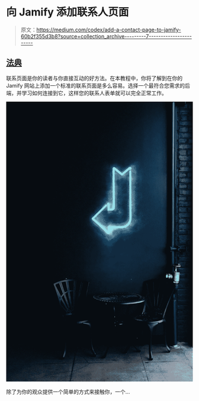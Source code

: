 # 向 Jamify 添加联系人页面

> 原文：<https://medium.com/codex/add-a-contact-page-to-jamify-60b2f355d3b8?source=collection_archive---------7----------------------->

## [法典](http://medium.com/codex)

联系页面是你的读者与你直接互动的好方法。在本教程中，你将了解到在你的 Jamify 网站上添加一个标准的联系页面是多么容易。选择一个最符合您需求的后端，并学习如何连接到它，这样您的联系人表单就可以完全正常工作。

![](img/e7df82183f634ecbc56fad96b9e7c683.png)

除了为你的观众提供一个简单的方式来接触你，一个…